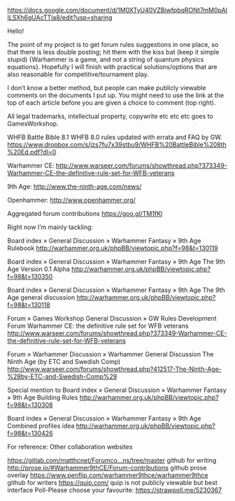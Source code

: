 https://docs.google.com/document/d/1M0XTyU40VZBiwfpbqRONt7mM0pAIILSXh6gUAcTTla8/edit?usp=sharing

Hello!

The point of my project is to get forum rules suggestions in one place, so that there is less double posting; hit them with the kiss bat (keep it simple stupid)
{Warhammer is a game, and not a string of quantum physics equations}.
Hopefully I will finish with practical solutions/options that are also reasonable for competitive/tournament play. 

I don’t know a better method, but people can make publicly viewable comments on the documents I put up.
You  might need to use the link at the top of each article before you are given a choice to comment (top right).

All legal trademarks, intellectual property, copywrite etc etc etc goes to GamesWorkshop.

WHFB Battle Bible 8.1
WHFB 8.0 rules updated with errata and FAQ by GW. 
https://www.dropbox.com/s/jzs7fu7x39stbu9/WHFB%20BattleBible%208th%20Ed.pdf?dl=0

Warhammer CE:
http://www.warseer.com/forums/showthread.php?373349-Warhammer-CE-the-definitive-rule-set-for-WFB-veterans

9th Age:
http://www.the-ninth-age.com/news/

Openhammer:
http://www.openhammer.org/

Aggregated forum contributions
https://goo.gl/TM1fKl


Right now I’m mainly tackling:

Board index » General Discussion » Warhammer Fantasy » 9th Age
Rulebook
http://warhammer.org.uk/phpBB/viewtopic.php?f=98&t=130119

Board index » General Discussion » Warhammer Fantasy » 9th Age
The 9th Age Version 0.1 Alpha
http://warhammer.org.uk/phpBB/viewtopic.php?f=98&t=130350

Board index » General Discussion » Warhammer Fantasy » 9th Age
The 9th Age general discussion
http://warhammer.org.uk/phpBB/viewtopic.php?f=98&t=130118

Forum » Games Workshop General Discussion » GW Rules Development Forum
Warhammer CE: the definitive rule set for WFB veterans
http://www.warseer.com/forums/showthread.php?373349-Warhammer-CE-the-definitive-rule-set-for-WFB-veterans


Forum » Warhammer Discussion » Warhammer General Discussion
The Ninth Age (by ETC and Swedish Comp) http://www.warseer.com/forums/showthread.php?412517-The-Ninth-Age-%28by-ETC-and-Swedish-Comp%29



Special mention to
Board index » General Discussion » Warhammer Fantasy » 9th Age
Building Rules
http://warhammer.org.uk/phpBB/viewtopic.php?f=98&t=130308

Board index » General Discussion » Warhammer Fantasy » 9th Age
Combined profiles idea
http://warhammer.org.uk/phpBB/viewtopic.php?f=98&t=130426



For reference: Other collaboration websites

https://gitlab.com/matthcnet/Forumco...ns/tree/master github for writing
http://prose.io/#Warhammer9thCE/Forum-contributions github prose overlay
https://www.penflip.com/warhammer9thce/warhammer9thce github for writers
https://quip.com/ quip is not publicly viewable but best interface
Poll-Please choose your favourite: https://strawpoll.me/5230367
